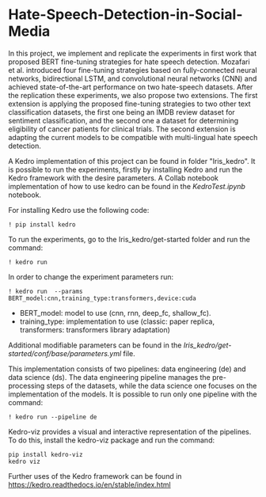 # Hate-Speech-Detection-in-Social-Media

In  this  project,  we  implement and replicate the experiments in 
first work that proposed BERT fine-tuning strategies for hate 
speech  detection. Mozafari  et al. introduced four fine-tuning 
strategies based on fully-connected neural networks, bidirectional LSTM,
and  convolutional neural networks (CNN) and achieved 
state-of-the-art performance on two hate-speech datasets. After the 
replication these experiments, we also propose two extensions. The 
first extension is applying the proposed fine-tuning strategies to 
two other text classification datasets, the first one being an IMDB 
review dataset for sentiment classification, and the second one a 
dataset for determining eligibility of cancer patients for clinical 
trials. The second extension is adapting the current models to be 
compatible with multi-lingual hate speech detection.

A Kedro implementation of this project can be found in folder "Iris_kedro".
It is possible to run the experiments, firstly by installing Kedro and run
the Kedro framework with the desire parameters. A Collab notebook implementation
of how to use kedro can be found in the *KedroTest.ipynb* notebook.

For installing Kedro use the following code: 
```
! pip install kedro
```

To run the experiments, go to the Iris_kedro/get-started folder and
run the command:
```
! kedro run
```

In order to change the experiment parameters run:
```
! kedro run  --params BERT_model:cnn,training_type:transformers,device:cuda
```

- BERT_model: model to use (cnn, rnn, deep_fc, shallow_fc).
- training_type: implementation to use (classic: paper replica, transformers: transformers library adaptation)

Additional modifiable parameters can be found in the
*Iris_kedro/get-started/conf/base/parameters.yml* file.

This implementation consists of two pipelines: data engineering (de) and data science (ds).
The data engineering pipeline manages the pre-processing steps of the datasets, while the data
science one focuses on the implementation of the models. It is possible to run only one
pipeline with the command:
```
! kedro run --pipeline de
```

Kedro-viz provides a visual and interactive representation of the pipelines. To do this,
install the kedro-viz package and run the command:
```
pip install kedro-viz
kedro viz
```

Further uses of the Kedro framework can be found in https://kedro.readthedocs.io/en/stable/index.html
